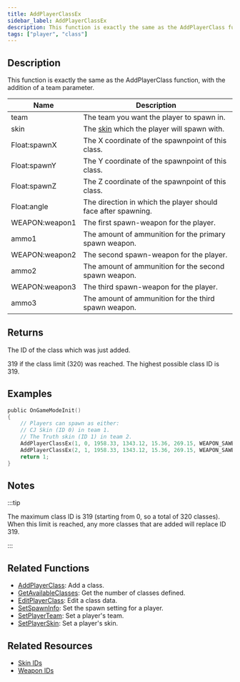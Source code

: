 ```yaml
---
title: AddPlayerClassEx
sidebar_label: AddPlayerClassEx
description: This function is exactly the same as the AddPlayerClass function, with the addition of a team parameter.
tags: ["player", "class"]
---
```


## Description

This function is exactly the same as the AddPlayerClass function, with the addition of a team parameter.

| Name           | Description                                                      |
| -------------- | ---------------------------------------------------------------- |
| team           | The team you want the player to spawn in.                        |
| skin           | The [skin](../resources/skins) which the player will spawn with. |
| Float:spawnX   | The X coordinate of the spawnpoint of this class.                |
| Float:spawnY   | The Y coordinate of the spawnpoint of this class.                |
| Float:spawnZ   | The Z coordinate of the spawnpoint of this class.                |
| Float:angle    | The direction in which the player should face after spawning.    |
| WEAPON:weapon1 | The first spawn-weapon for the player.                           |
| ammo1          | The amount of ammunition for the primary spawn weapon.           |
| WEAPON:weapon2 | The second spawn-weapon for the player.                          |
| ammo2          | The amount of ammunition for the second spawn weapon.            |
| WEAPON:weapon3 | The third spawn-weapon for the player.                           |
| ammo3          | The amount of ammunition for the third spawn weapon.             |

## Returns

The ID of the class which was just added.

319 if the class limit (320) was reached. The highest possible class ID is 319.

## Examples

```c
public OnGameModeInit()
{
    // Players can spawn as either:
    // CJ Skin (ID 0) in team 1.
    // The Truth skin (ID 1) in team 2.
    AddPlayerClassEx(1, 0, 1958.33, 1343.12, 15.36, 269.15, WEAPON_SAWEDOFF, 36, WEAPON_UZI, 150, WEAPON_FIST, 0); // CJ
    AddPlayerClassEx(2, 1, 1958.33, 1343.12, 15.36, 269.15, WEAPON_SAWEDOFF, 36, WEAPON_UZI, 150, WEAPON_FIST, 0); // The Truth
    return 1;
}
```

## Notes

:::tip

The maximum class ID is 319 (starting from 0, so a total of 320 classes). When this limit is reached, any more classes that are added will replace ID 319.

:::

## Related Functions

- [AddPlayerClass](AddPlayerClass): Add a class.
- [GetAvailableClasses](GetAvailableClasses): Get the number of classes defined.
- [EditPlayerClass](EditPlayerClass): Edit a class data.
- [SetSpawnInfo](SetSpawnInfo): Set the spawn setting for a player.
- [SetPlayerTeam](SetPlayerTeam): Set a player's team.
- [SetPlayerSkin](SetPlayerSkin): Set a player's skin.

## Related Resources

- [Skin IDs](../resources/skins)
- [Weapon IDs](../resources/weaponids)

